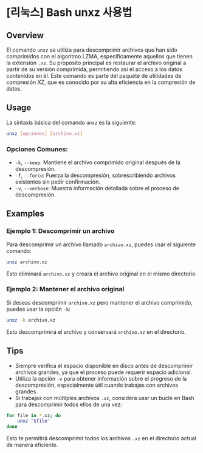 # [리눅스] Bash unxz 사용법

## Overview
El comando `unxz` se utiliza para descomprimir archivos que han sido comprimidos con el algoritmo LZMA, específicamente aquellos que tienen la extensión `.xz`. Su propósito principal es restaurar el archivo original a partir de su versión comprimida, permitiendo así el acceso a los datos contenidos en él. Este comando es parte del paquete de utilidades de compresión XZ, que es conocido por su alta eficiencia en la compresión de datos.

## Usage
La sintaxis básica del comando `unxz` es la siguiente:

```bash
unxz [opciones] [archivo.xz]
```

### Opciones Comunes:
- `-k`, `--keep`: Mantiene el archivo comprimido original después de la descompresión.
- `-f`, `--force`: Fuerza la descompresión, sobrescribiendo archivos existentes sin pedir confirmación.
- `-v`, `--verbose`: Muestra información detallada sobre el proceso de descompresión.

## Examples
### Ejemplo 1: Descomprimir un archivo
Para descomprimir un archivo llamado `archivo.xz`, puedes usar el siguiente comando:

```bash
unxz archivo.xz
```

Esto eliminará `archivo.xz` y creará el archivo original en el mismo directorio.

### Ejemplo 2: Mantener el archivo original
Si deseas descomprimir `archivo.xz` pero mantener el archivo comprimido, puedes usar la opción `-k`:

```bash
unxz -k archivo.xz
```

Esto descomprimirá el archivo y conservará `archivo.xz` en el directorio.

## Tips
- Siempre verifica el espacio disponible en disco antes de descomprimir archivos grandes, ya que el proceso puede requerir espacio adicional.
- Utiliza la opción `-v` para obtener información sobre el progreso de la descompresión, especialmente útil cuando trabajas con archivos grandes.
- Si trabajas con múltiples archivos `.xz`, considera usar un bucle en Bash para descomprimir todos ellos de una vez:

```bash
for file in *.xz; do
    unxz "$file"
done
```

Esto te permitirá descomprimir todos los archivos `.xz` en el directorio actual de manera eficiente.